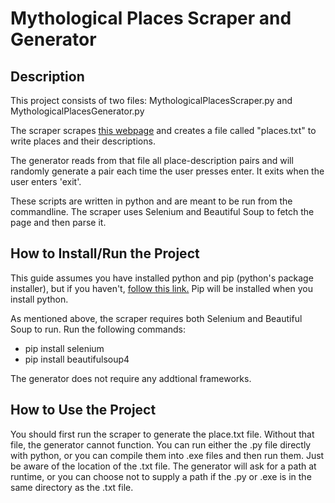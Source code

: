 <h1>Mythological Places Scraper and Generator</h1>

<h2>Description</h2>

<p>
    This project consists of two files: MythologicalPlacesScraper.py and MythologicalPlacesGenerator.py
</p>

<p>
    The scraper scrapes <a href="https://en.wikipedia.org/wiki/List_of_mythological_places" >this webpage</a>  and creates a file called "places.txt" to write places and their descriptions.
</p>

<p>
    The generator reads from that file all place-description pairs and will randomly generate a pair each time the user presses enter.  It exits when the user enters 'exit'.
</p>

<p>
    These scripts are written in python and are meant to be run from the commandline.  The scraper uses Selenium and Beautiful Soup to fetch the page and then parse it.
</p>

<h2> How to Install/Run the Project </h2>

<p>
    This guide assumes you have installed python and pip (python's package installer), but if you haven't, <a href="https://www.python.org/downloads/">follow this link.</a>  Pip will be installed when you install python.
</p>

<p>
    As mentioned above, the scraper requires both Selenium and Beautiful Soup to run.  Run the following commands: 
</p>

<ul>
    <li>pip install selenium</li>
    <li>pip install beautifulsoup4</li>
</ul>

<p>
    The generator does not require any addtional frameworks.
</p>

<h2> How to Use the Project </h2>

<p>
    You should first run the scraper to generate the place.txt file.  Without that file, the generator cannot function.  You can run either the .py file directly with python, or you can compile them into .exe files and then run them.  Just be aware of the location of the .txt file.  The generator will ask for a path at runtime, or you can choose not to supply a path if the .py or .exe is in the same directory as the .txt file.
</p>